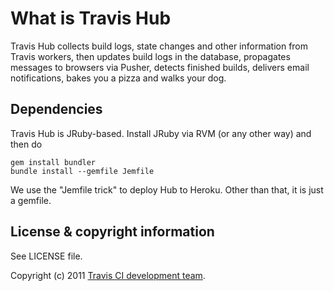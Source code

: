 # What is Travis Hub

Travis Hub collects build logs, state changes and other information from Travis workers, then updates build logs
in the database, propagates messages to browsers via Pusher, detects finished builds, delivers email notifications,
bakes you a pizza and walks your dog.

## Dependencies

Travis Hub is JRuby-based. Install JRuby via RVM (or any other way) and then do

    gem install bundler
    bundle install --gemfile Jemfile

We use the "Jemfile trick" to deploy Hub to Heroku. Other than that, it is just a gemfile.


## License & copyright information ##

See LICENSE file.

Copyright (c) 2011 [Travis CI development team](https://github.com/travis-ci).



